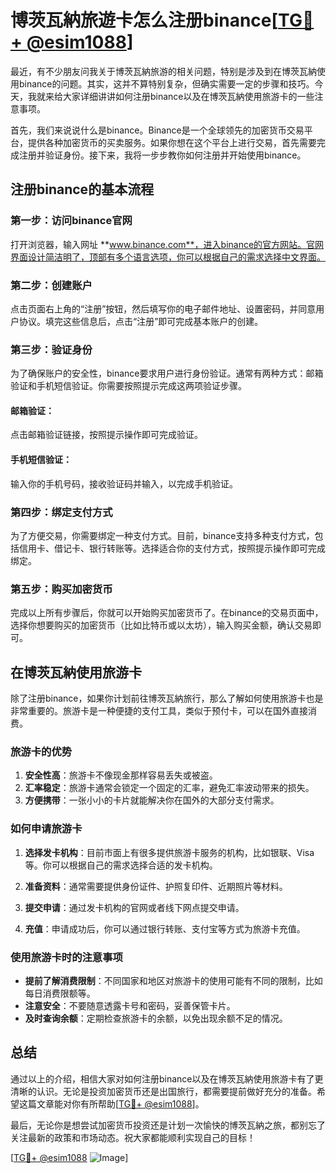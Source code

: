 # 博茨瓦納旅遊卡怎么注册binance[[TG💪+ @esim1088](https://t.me/s/esim1088)]

最近，有不少朋友问我关于博茨瓦納旅游的相关问题，特别是涉及到在博茨瓦納使用binance的问题。其实，这并不算特别复杂，但确实需要一定的步骤和技巧。今天，我就来给大家详细讲讲如何注册binance以及在博茨瓦納使用旅游卡的一些注意事项。

首先，我们来说说什么是binance。Binance是一个全球领先的加密货币交易平台，提供各种加密货币的买卖服务。如果你想在这个平台上进行交易，首先需要完成注册并验证身份。接下来，我将一步步教你如何注册并开始使用binance。

## 注册binance的基本流程

### 第一步：访问binance官网
打开浏览器，输入网址 **www.binance.com**，进入binance的官方网站。官网界面设计简洁明了，顶部有多个语言选项，你可以根据自己的需求选择中文界面。

### 第二步：创建账户
点击页面右上角的“注册”按钮，然后填写你的电子邮件地址、设置密码，并同意用户协议。填完这些信息后，点击“注册”即可完成基本账户的创建。

### 第三步：验证身份
为了确保账户的安全性，binance要求用户进行身份验证。通常有两种方式：邮箱验证和手机短信验证。你需要按照提示完成这两项验证步骤。

#### 邮箱验证：
点击邮箱验证链接，按照提示操作即可完成验证。

#### 手机短信验证：
输入你的手机号码，接收验证码并输入，以完成手机验证。

### 第四步：绑定支付方式
为了方便交易，你需要绑定一种支付方式。目前，binance支持多种支付方式，包括信用卡、借记卡、银行转账等。选择适合你的支付方式，按照提示操作即可完成绑定。

### 第五步：购买加密货币
完成以上所有步骤后，你就可以开始购买加密货币了。在binance的交易页面中，选择你想要购买的加密货币（比如比特币或以太坊），输入购买金额，确认交易即可。

## 在博茨瓦納使用旅游卡

除了注册binance，如果你计划前往博茨瓦納旅行，那么了解如何使用旅游卡也是非常重要的。旅游卡是一种便捷的支付工具，类似于预付卡，可以在国外直接消费。

### 旅游卡的优势
1. **安全性高**：旅游卡不像现金那样容易丢失或被盗。
2. **汇率稳定**：旅游卡通常会锁定一个固定的汇率，避免汇率波动带来的损失。
3. **方便携带**：一张小小的卡片就能解决你在国外的大部分支付需求。

### 如何申请旅游卡
1. **选择发卡机构**：目前市面上有很多提供旅游卡服务的机构，比如银联、Visa等。你可以根据自己的需求选择合适的发卡机构。
   
2. **准备资料**：通常需要提供身份证件、护照复印件、近期照片等材料。

3. **提交申请**：通过发卡机构的官网或者线下网点提交申请。

4. **充值**：申请成功后，你可以通过银行转账、支付宝等方式为旅游卡充值。

### 使用旅游卡时的注意事项
- **提前了解消费限制**：不同国家和地区对旅游卡的使用可能有不同的限制，比如每日消费限额等。
- **注意安全**：不要随意透露卡号和密码，妥善保管卡片。
- **及时查询余额**：定期检查旅游卡的余额，以免出现余额不足的情况。

## 总结

通过以上的介绍，相信大家对如何注册binance以及在博茨瓦納使用旅游卡有了更清晰的认识。无论是投资加密货币还是出国旅行，都需要提前做好充分的准备。希望这篇文章能对你有所帮助[[TG💪+ @esim1088](https://t.me/s/esim1088)]。

最后，无论你是想尝试加密货币投资还是计划一次愉快的博茨瓦納之旅，都别忘了关注最新的政策和市场动态。祝大家都能顺利实现自己的目标！

[[TG💪+ @esim1088](https://t.me/s/esim1088) ![Image](https://i.postimg.cc/4NQfJmqS/Snipaste-2025-05-13-00-14-12.png)]